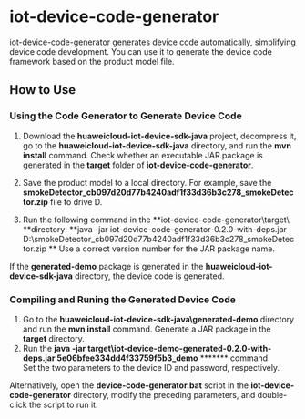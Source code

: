 # iot-device-code-generator

iot-device-code-generator generates device code automatically, simplifying device code development. You can use it to generate the device code framework based on the product model file.


## How to Use
### Using the Code Generator to Generate Device Code
1. Download the **huaweicloud-iot-device-sdk-java** project, decompress it, go to the **huaweicloud-iot-device-sdk-java** directory, and run the **mvn install** command. 
Check whether an executable JAR package is generated in the **target** folder of **iot-device-code-generator**. 

2. Save the product model to a local directory. For example, save the **smokeDetector_cb097d20d77b4240adf1f33d36b3c278_smokeDetector.zip** file to drive D. 
3. Run the following command in the **iot-device-code-generator\target\ **directory: 
  **java -jar iot-device-code-generator-0.2.0-with-deps.jar D:\smokeDetector_cb097d20d77b4240adf1f33d36b3c278_smokeDetector.zip ** 
Use a correct version number for the JAR package name. 

If the **generated-demo** package is generated in the **huaweicloud-iot-device-sdk-java** directory, the device code is generated. 
  

### Compiling and Runing the Generated Device Code
1. Go to the **huaweicloud-iot-device-sdk-java\generated-demo** directory and run the **mvn install** command. 
Generate a JAR package in the **target** directory. 
2. Run the **java -jar target\iot-device-demo-generated-0.2.0-with-deps.jar 5e06bfee334dd4f33759f5b3_demo** ******* command.    
Set the two parameters to the device ID and password, respectively.

Alternatively, open the **device-code-generator.bat** script in the **iot-device-code-generator** directory, modify the preceding parameters, and double-click the script to run it. 
    

